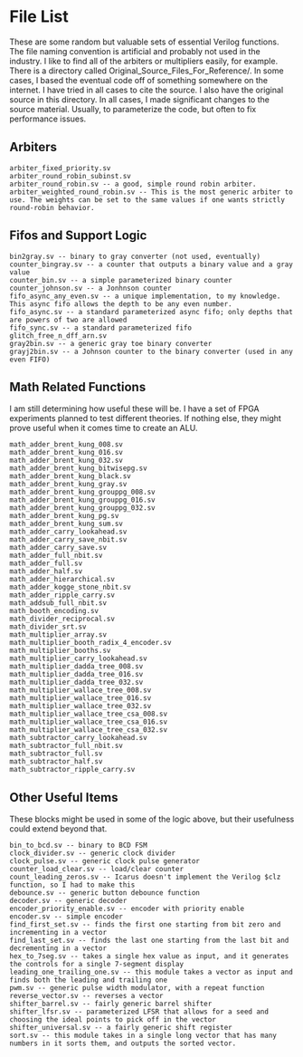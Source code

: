 # File List

These are some random but valuable sets of essential Verilog functions. The file naming convention is artificial and probably not used in the industry. I like to find all of the arbiters or multipliers easily, for example. There is a directory called Original_Source_Files_For_Reference/. In some cases, I based the eventual code off of something somewhere on the internet. I have tried in all cases to cite the source. I also have the original source in this directory. In all cases, I made significant changes to the source material. Usually, to parameterize the code, but often to fix performance issues.

## Arbiters

    arbiter_fixed_priority.sv 
    arbiter_round_robin_subinst.sv
    arbiter_round_robin.sv -- a good, simple round robin arbiter.
    arbiter_weighted_round_robin.sv -- This is the most generic arbiter to use. The weights can be set to the same values if one wants strictly round-robin behavior.

## Fifos and Support Logic

    bin2gray.sv -- binary to gray converter (not used, eventually)
    counter_bingray.sv -- a counter that outputs a binary value and a gray value
    counter_bin.sv -- a simple parameterized binary counter
    counter_johnson.sv -- a Jonhnson counter
    fifo_async_any_even.sv -- a unique implementation, to my knowledge. This async fifo allows the depth to be any even number.
    fifo_async.sv -- a standard parameterized async fifo; only depths that are powers of two are allowed
    fifo_sync.sv -- a standard parameterized fifo
    glitch_free_n_dff_arn.sv
    gray2bin.sv -- a generic gray toe binary converter
    grayj2bin.sv -- a Johnson counter to the binary converter (used in any even FIFO)

## Math Related Functions

I am still determining how useful these will be. I have a set of FPGA experiments planned to test different theories. If nothing else, they might prove useful when it comes time to create an ALU.

    math_adder_brent_kung_008.sv
    math_adder_brent_kung_016.sv
    math_adder_brent_kung_032.sv
    math_adder_brent_kung_bitwisepg.sv
    math_adder_brent_kung_black.sv
    math_adder_brent_kung_gray.sv
    math_adder_brent_kung_grouppg_008.sv
    math_adder_brent_kung_grouppg_016.sv
    math_adder_brent_kung_grouppg_032.sv
    math_adder_brent_kung_pg.sv
    math_adder_brent_kung_sum.sv
    math_adder_carry_lookahead.sv
    math_adder_carry_save_nbit.sv
    math_adder_carry_save.sv
    math_adder_full_nbit.sv
    math_adder_full.sv
    math_adder_half.sv
    math_adder_hierarchical.sv
    math_adder_kogge_stone_nbit.sv
    math_adder_ripple_carry.sv
    math_addsub_full_nbit.sv
    math_booth_encoding.sv
    math_divider_reciprocal.sv
    math_divider_srt.sv
    math_multiplier_array.sv
    math_multiplier_booth_radix_4_encoder.sv
    math_multiplier_booths.sv
    math_multiplier_carry_lookahead.sv
    math_multiplier_dadda_tree_008.sv
    math_multiplier_dadda_tree_016.sv
    math_multiplier_dadda_tree_032.sv
    math_multiplier_wallace_tree_008.sv
    math_multiplier_wallace_tree_016.sv
    math_multiplier_wallace_tree_032.sv
    math_multiplier_wallace_tree_csa_008.sv
    math_multiplier_wallace_tree_csa_016.sv
    math_multiplier_wallace_tree_csa_032.sv
    math_subtractor_carry_lookahead.sv
    math_subtractor_full_nbit.sv
    math_subtractor_full.sv
    math_subtractor_half.sv
    math_subtractor_ripple_carry.sv

## Other Useful Items

These blocks might be used in some of the logic above, but their usefulness could extend beyond that.

    bin_to_bcd.sv -- binary to BCD FSM
    clock_divider.sv -- generic clock divider
    clock_pulse.sv -- generic clock pulse generator
    counter_load_clear.sv -- load/clear counter
    count_leading_zeros.sv -- Icarus doesn't implement the Verilog $clz function, so I had to make this
    debounce.sv -- generic button debounce function
    decoder.sv -- generic decoder
    encoder_priority_enable.sv -- encoder with priority enable
    encoder.sv -- simple encoder
    find_first_set.sv -- finds the first one starting from bit zero and incrementing in a vector
    find_last_set.sv -- finds the last one starting from the last bit and decrementing in a vector
    hex_to_7seg.sv -- takes a single hex value as input, and it generates the controls for a single 7-segment display
    leading_one_trailing_one.sv -- this module takes a vector as input and finds both the leading and trailing one
    pwm.sv -- generic pulse width modulator, with a repeat function
    reverse_vector.sv -- reverses a vector
    shifter_barrel.sv -- fairly generic barrel shifter
    shifter_lfsr.sv -- parameterized LFSR that allows for a seed and choosing the ideal points to pick off in the vector
    shifter_universal.sv -- a fairly generic shift register
    sort.sv -- this module takes in a single long vector that has many numbers in it sorts them, and outputs the sorted vector.
